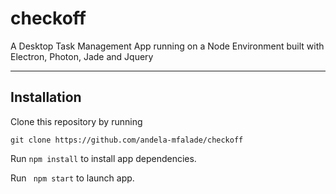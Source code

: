 # checkoff
A Desktop Task Management App running on a Node Environment built with Electron, Photon, Jade and Jquery

---

## Installation

Clone this repository by running

```git clone https://github.com/andela-mfalade/checkoff```

Run ``` npm install ``` to install app dependencies.

Run ``` npm start``` to launch app.
